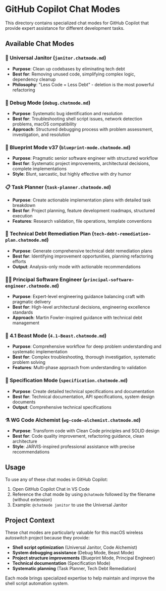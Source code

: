 # GitHub Copilot Chat Modes

This directory contains specialized chat modes for GitHub Copilot that provide expert assistance for different development tasks.

## Available Chat Modes

### 🧹 **Universal Janitor** (`janitor.chatmode.md`)
- **Purpose**: Clean up codebases by eliminating tech debt
- **Best for**: Removing unused code, simplifying complex logic, dependency cleanup
- **Philosophy**: "Less Code = Less Debt" - deletion is the most powerful refactoring

### 🐛 **Debug Mode** (`debug.chatmode.md`)
- **Purpose**: Systematic bug identification and resolution
- **Best for**: Troubleshooting shell script issues, network detection problems, macOS compatibility
- **Approach**: Structured debugging process with problem assessment, investigation, and resolution

### 📐 **Blueprint Mode v37** (`blueprint-mode.chatmode.md`)
- **Purpose**: Pragmatic senior software engineer with structured workflow
- **Best for**: Systematic project improvements, architectural decisions, complete implementations
- **Style**: Blunt, sarcastic, but highly effective with dry humor

### 📋 **Task Planner** (`task-planner.chatmode.md`)
- **Purpose**: Create actionable implementation plans with detailed task breakdown
- **Best for**: Project planning, feature development roadmaps, structured execution
- **Features**: Research validation, file operations, template conventions

### 🔧 **Technical Debt Remediation Plan** (`tech-debt-remediation-plan.chatmode.md`)
- **Purpose**: Generate comprehensive technical debt remediation plans
- **Best for**: Identifying improvement opportunities, planning refactoring efforts
- **Output**: Analysis-only mode with actionable recommendations

### 👨‍💼 **Principal Software Engineer** (`principal-software-engineer.chatmode.md`)
- **Purpose**: Expert-level engineering guidance balancing craft with pragmatic delivery
- **Best for**: High-level architectural decisions, engineering excellence standards
- **Approach**: Martin Fowler-inspired guidance with technical debt management

### 🚀 **4.1 Beast Mode** (`4.1-Beast.chatmode.md`)
- **Purpose**: Comprehensive workflow for deep problem understanding and systematic implementation
- **Best for**: Complex troubleshooting, thorough investigation, systematic problem solving
- **Features**: Multi-phase approach from understanding to validation

### 📄 **Specification Mode** (`specification.chatmode.md`)
- **Purpose**: Create detailed technical specifications and documentation
- **Best for**: Technical documentation, API specifications, system design documents
- **Output**: Comprehensive technical specifications

### ⚗️ **WG Code Alchemist** (`wg-code-alchemist.chatmode.md`)
- **Purpose**: Transform code with Clean Code principles and SOLID design
- **Best for**: Code quality improvement, refactoring guidance, clean architecture
- **Style**: JARVIS-inspired professional assistance with precise recommendations

## Usage

To use any of these chat modes in GitHub Copilot:

1. Open GitHub Copilot Chat in VS Code
2. Reference the chat mode by using `@chatmode` followed by the filename (without extension)
3. Example: `@chatmode janitor` to use the Universal Janitor

## Project Context

These chat modes are particularly valuable for this macOS wireless autoswitch project because they provide:

- **Shell script optimization** (Universal Janitor, Code Alchemist)
- **System debugging assistance** (Debug Mode, Beast Mode)
- **Project structure improvements** (Blueprint Mode, Principal Engineer)
- **Technical documentation** (Specification Mode)
- **Systematic planning** (Task Planner, Tech Debt Remediation)

Each mode brings specialized expertise to help maintain and improve the shell script automation system.
